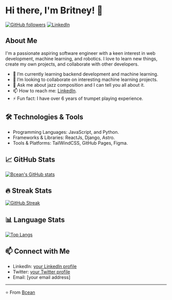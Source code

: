 # Hi there, I'm Britney! 👋

[![GitHub followers](https://img.shields.io/github/followers/Bcean?label=Follow&style=social)](https://github.com/Bcean)
[![LinkedIn](https://img.shields.io/badge/LinkedIn-Connect-blue)](https://www.linkedin.com/in/britney-choimah-17b13632b/)


## About Me

I'm a passionate aspiring software engineer with a keen interest in web development, machine learning, and robotics. I love to learn new things, create my own projects, and collaborate with other developers.

- 🌱 I’m currently learning backend development and machine learning.
- 👯 I’m looking to collaborate on interesting machine learning projects.
- 💬 Ask me about jazz composition and I can tell you all about it.
- 📫 How to reach me: [LinkedIn](https://www.linkedin.com/in/britney-choimah-17b13632b/).
- ⚡ Fun fact: I have over 6 years of trumpet playing experience.

## 🛠️ Technologies & Tools

- Programming Languages: JavaScript, and Python.
- Frameworks & Libraries: ReactJs, Django, Astro.
- Tools & Platforms: TailWindCSS, GitHub Pages, Figma.

## 📈 GitHub Stats

[![Bcean's GitHub stats](https://github-readme-stats.vercel.app/api?username=Bcean&show_icons=true&theme=radical)](https://github.com/anuraghazra/github-readme-stats)

## 🔥 Streak Stats

[![GitHub Streak](https://github-readme-streak-stats.herokuapp.com?user=Bcean&theme=radical)](https://git.io/streak-stats)

## 📊 Language Stats

[![Top Langs](https://github-readme-stats.vercel.app/api/top-langs/?username=Bcean&layout=compact&theme=radical)](https://github.com/anuraghazra/github-readme-stats)


## 📫 Connect with Me

- LinkedIn: [your LinkedIn profile](https://www.linkedin.com/in/yourprofile/)
- Twitter: [your Twitter profile](https://twitter.com/yourhandle)
- Email: [your email address]

---

⭐️ From [Bcean](https://github.com/Bcean)
